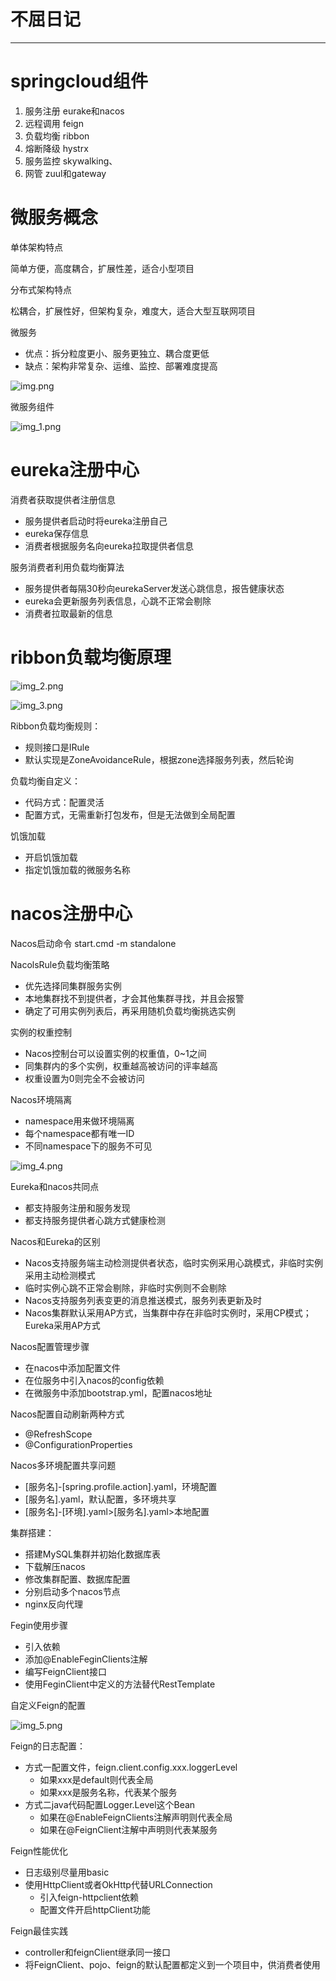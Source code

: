 # 不屈日记

---

# springcloud组件

1) 服务注册 eurake和nacos
2) 远程调用 feign
3) 负载均衡 ribbon
4) 熔断降级 hystrx
5) 服务监控 skywalking、
6) 网管 zuul和gateway
# 微服务概念

单体架构特点

简单方便，高度耦合，扩展性差，适合小型项目

分布式架构特点

松耦合，扩展性好，但架构复杂，难度大，适合大型互联网项目

微服务

* 优点：拆分粒度更小、服务更独立、耦合度更低
* 缺点：架构非常复杂、运维、监控、部署难度提高

![img.png](img.png)

微服务组件

![img_1.png](img_1.png)



# eureka注册中心

消费者获取提供者注册信息
* 服务提供者启动时将eureka注册自己
* eureka保存信息
* 消费者根据服务名向eureka拉取提供者信息

服务消费者利用负载均衡算法
* 服务提供者每隔30秒向eurekaServer发送心跳信息，报告健康状态
* eureka会更新服务列表信息，心跳不正常会剔除
* 消费者拉取最新的信息

# ribbon负载均衡原理

![img_2.png](img_2.png)

![img_3.png](img_3.png)

Ribbon负载均衡规则：
* 规则接口是IRule
* 默认实现是ZoneAvoidanceRule，根据zone选择服务列表，然后轮询

负载均衡自定义：
* 代码方式：配置灵活
* 配置方式，无需重新打包发布，但是无法做到全局配置

饥饿加载
* 开启饥饿加载
* 指定饥饿加载的微服务名称

# nacos注册中心

Nacos启动命令   start.cmd -m standalone

NacolsRule负载均衡策略
* 优先选择同集群服务实例
* 本地集群找不到提供者，才会其他集群寻找，并且会报警
* 确定了可用实例列表后，再采用随机负载均衡挑选实例

实例的权重控制
* Nacos控制台可以设置实例的权重值，0~1之间
* 同集群内的多个实例，权重越高被访问的评率越高
* 权重设置为0则完全不会被访问

Nacos环境隔离
* namespace用来做环境隔离
* 每个namespace都有唯一ID
* 不同namespace下的服务不可见

![img_4.png](img_4.png)



Eureka和nacos共同点
* 都支持服务注册和服务发现
* 都支持服务提供者心跳方式健康检测

Nacos和Eureka的区别
* Nacos支持服务端主动检测提供者状态，临时实例采用心跳模式，非临时实例采用主动检测模式
* 临时实例心跳不正常会剔除，非临时实例则不会剔除
* Nacos支持服务列表变更的消息推送模式，服务列表更新及时
* Nacos集群默认采用AP方式，当集群中存在非临时实例时，采用CP模式；Eureka采用AP方式

Nacos配置管理步骤
* 在nacos中添加配置文件
* 在位服务中引入nacos的config依赖
* 在微服务中添加bootstrap.yml，配置nacos地址

Nacos配置自动刷新两种方式
* @RefreshScope
* @ConfigurationProperties

Nacos多环境配置共享问题
* [服务名]-[spring.profile.action].yaml，环境配置
* [服务名].yaml，默认配置，多环境共享
* [服务名]-[环境].yaml>[服务名].yaml>本地配置

集群搭建：
* 搭建MySQL集群并初始化数据库表
* 下载解压nacos
* 修改集群配置、数据库配置
* 分别启动多个nacos节点
* nginx反向代理

Fegin使用步骤
* 引入依赖
* 添加@EnableFeginClients注解
* 编写FeignClient接口
* 使用FeginClient中定义的方法替代RestTemplate

自定义Feign的配置

![img_5.png](img_5.png)

Feign的日志配置：
* 方式一配置文件，feign.client.config.xxx.loggerLevel
  * 如果xxx是default则代表全局
  * 如果xxx是服务名称，代表某个服务
* 方式二java代码配置Logger.Level这个Bean
  * 如果在@EnableFeignClients注解声明则代表全局
  * 如果在@FeignClient注解中声明则代表某服务

Feign性能优化
* 日志级别尽量用basic
* 使用HttpClient或者OkHttp代替URLConnection
  * 引入feign-httpclient依赖
  * 配置文件开启httpClient功能

Feign最佳实践
* controller和feignClient继承同一接口
* 将FeignClient、pojo、feign的默认配置都定义到一个项目中，供消费者使用
















































































































